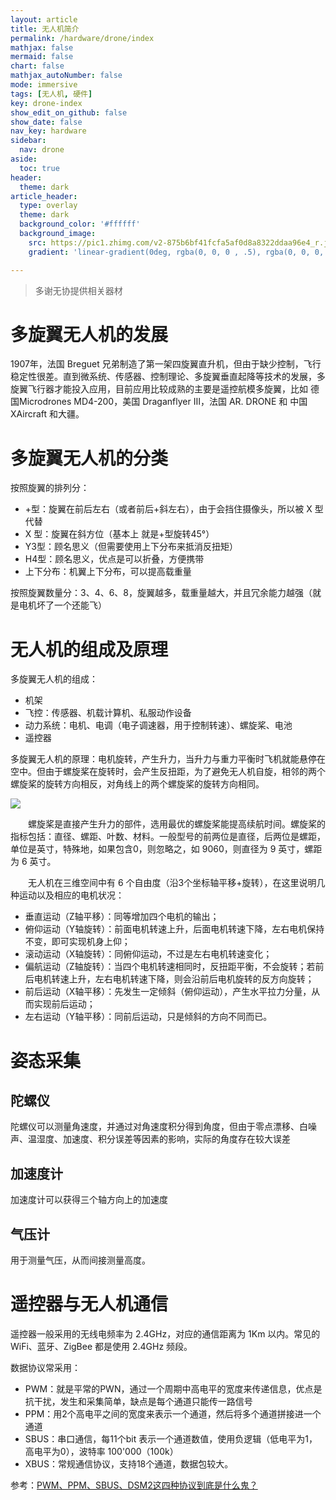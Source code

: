 ```yaml
---
layout: article
title: 无人机简介
permalink: /hardware/drone/index
mathjax: false
mermaid: false
chart: false
mathjax_autoNumber: false
mode: immersive
tags: [无人机, 硬件]
key: drone-index
show_edit_on_github: false
show_date: false
nav_key: hardware
sidebar:
  nav: drone
aside:
  toc: true
header:
  theme: dark
article_header:
  type: overlay
  theme: dark
  background_color: '#ffffff'
  background_image:
    src: https://pic1.zhimg.com/v2-875b6bf41fcfa5af0d8a8322ddaa96e4_r.jpg
    gradient: 'linear-gradient(0deg, rgba(0, 0, 0 , .5), rgba(0, 0, 0, .5))'

---
```


<!--more-->



> 多谢无协提供相关器材

# 多旋翼无人机的发展

1907年，法国 Breguet 兄弟制造了第一架四旋翼直升机，但由于缺少控制，飞行稳定性很差。直到微系统、传感器、控制理论、多旋翼垂直起降等技术的发展，多旋翼飞行器才能投入应用，目前应用比较成熟的主要是遥控航模多旋翼，比如 德国Microdrones MD4-200，美国 Draganflyer Ⅲ，法国 AR. DRONE 和 中国 XAircraft 和大疆。



# 多旋翼无人机的分类

按照旋翼的排列分：

* +型：旋翼在前后左右（或者前后+斜左右），由于会挡住摄像头，所以被 X 型代替
* X 型：旋翼在斜方位（基本上 就是+型旋转45°）
* Y3型：顾名思义（但需要使用上下分布来抵消反扭矩）
* H4型：顾名思义，优点是可以折叠，方便携带
* 上下分布：机翼上下分布，可以提高载重量

按照旋翼数量分：3、4、6、8，旋翼越多，载重量越大，并且冗余能力越强（就是电机坏了一个还能飞）



# 无人机的组成及原理

多旋翼无人机的组成：

* 机架
* 飞控：传感器、机载计算机、私服动作设备
* 动力系统：电机、电调（电子调速器，用于控制转速）、螺旋桨、电池
* 遥控器



多旋翼无人机的原理：电机旋转，产生升力，当升力与重力平衡时飞机就能悬停在空中。但由于螺旋桨在旋转时，会产生反扭距，为了避免无人机自旋，相邻的两个螺旋桨的旋转方向相反，对角线上的两个螺旋桨的旋转方向相同。

![](https://pic.36krcnd.com/avatar/201705/23152615/r9ltu8o698jkkkls.jpg!1200)

&emsp;&emsp;螺旋桨是直接产生升力的部件，选用最优的螺旋桨能提高续航时间。螺旋桨的指标包括：直径、螺距、叶数、材料。一般型号的前两位是直径，后两位是螺距，单位是英寸，特殊地，如果包含0，则忽略之，如 9060，则直径为 9 英寸，螺距为 6 英寸。



&emsp;&emsp;无人机在三维空间中有 6 个自由度（沿3个坐标轴平移+旋转），在这里说明几种运动以及相应的电机状况：

* 垂直运动（Z轴平移）：同等增加四个电机的输出；
* 俯仰运动（Y轴旋转）：前面电机转速上升，后面电机转速下降，左右电机保持不变，即可实现机身上仰；
* 滚动运动（X轴旋转）：同俯仰运动，不过是左右电机转速变化；
* 偏航运动（Z轴旋转）：当四个电机转速相同时，反扭距平衡，不会旋转；若前后电机转速上升，左右电机转速下降，则会沿前后电机旋转的反方向旋转；
* 前后运动（X轴平移）：先发生一定倾斜（俯仰运动），产生水平拉力分量，从而实现前后运动；
* 左右运动（Y轴平移）：同前后运动，只是倾斜的方向不同而已。



# 姿态采集

## 陀螺仪

陀螺仪可以测量角速度，并通过对角速度积分得到角度，但由于零点漂移、白噪声、温湿度、加速度、积分误差等因素的影响，实际的角度存在较大误差



## 加速度计

加速度计可以获得三个轴方向上的加速度



## 气压计

用于测量气压，从而间接测量高度。



# 遥控器与无人机通信

遥控器一般采用的无线电频率为 2.4GHz，对应的通信距离为 1Km 以内。常见的 WiFi、蓝牙、ZigBee 都是使用 2.4GHz 频段。

数据协议常采用：

* PWM：就是平常的PWN，通过一个周期中高电平的宽度来传递信息，优点是抗干扰，发生和采集简单，缺点是每个通道只能传一路信号
* PPM：用2个高电平之间的宽度来表示一个通道，然后将多个通道拼接进一个通道
* SBUS：串口通信，每11个bit 表示一个通道数值，使用负逻辑（低电平为1，高电平为0），波特率 100'000（100k）
* XBUS：常规通信协议，支持18个通道，数据包较大。

参考：[PWM、PPM、SBUS、DSM2这四种协议到底是什么鬼？](http://www.5imx.com/portal.php?mod=view&aid=1351)



